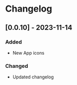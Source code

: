 # Changelog

## [0.0.10] - 2023-11-14

### Added

- New App icons

### Changed

- Updated changelog
